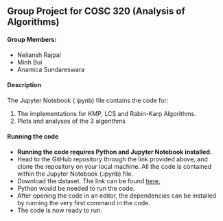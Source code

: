## Group Project for COSC 320 (Analysis of Algorithms)

#### Group Members:
- Neilansh Rajpal
- Minh Bui
- Anamica Sundareswara

#### Description
The Jupyter Notebook (.ipynb) file contains the code for:
1. The implementations for KMP, LCS and Rabin-Karp Algorithms.
2. Plots and analyses of the 3 algorithms

#### Running the code
- **Running the code requires Python and Jupyter Notebook installed.**
- Head to the GitHub repository through the link provided above, and clone the repository on your local machine. All the code is contained within the Jupyter Notebook (.ipynb) file.
- Download the dataset. The link can be found [here.](https://www.kaggle.com/datasets/alizahidraja/covid19-allresearchpapers-lemmatizedinformation)
- Python would be needed to run the code. 
- After opening the code in an editor, the dependencies can be installed by running the very first command in the code.
- The code is now ready to run. 
